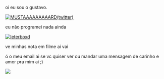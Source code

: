 oi eu sou o gustavo.

<div style="width: 500px;">
<a href="https://x.com/Gostavinhuu">
  <img src="https://media.tenor.com/7pi5Ja3WcRoAAAAe/mustard-kendrick-lamar.png" alt="MUSTAAAAAAAAARD(twitter)">
</a>
</div>


eu não programei nada ainda

<div style="width: 300px; ">
<a href="https://letterboxd.com/gostavinhu/">
  <img src="https://images.steamusercontent.com/ugc/10636923113798537174/A00D5523123A37A47F4651EA9C567159C890239C/?imw=512&&ima=fit&impolicy=Letterbox&imcolor=%23000000&letterbox=false" alt="leterboxd">
</a>
</div>

<p> ve minhas nota em filme ai vai </p>


ó o meu email ai se vc quiser ver ou mandar uma mensagem de carinho e amor pra mim ai ;)

<a href="mailto:gustavogueiros2312@gmail.com">
<img src="https://img.shields.io/badge/Gmail-D14836?style=for-the-badge&logo=gmail&logoColor=white"/>
</a>
